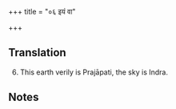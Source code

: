 +++
title = "०६ इयं वा"

+++
## Translation
6. This earth verily is Prajāpati, the sky is Indra.

## Notes

